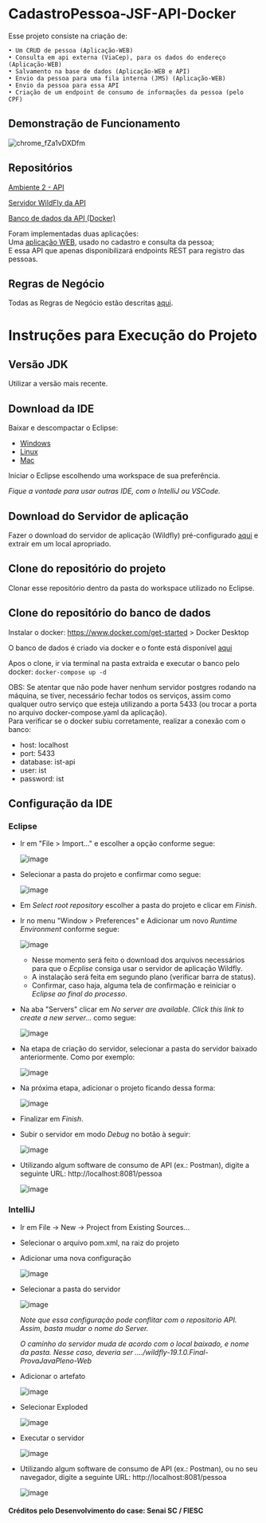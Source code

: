 # CadastroPessoa-JSF-API-Docker

Esse projeto consiste na criação de:

    • Um CRUD de pessoa (Aplicação-WEB)
    • Consulta em api externa (ViaCep), para os dados do endereço (Aplicação-WEB)
    • Salvamento na base de dados (Aplicação-WEB e API)
    • Envio da pessoa para uma fila interna (JMS) (Aplicação-WEB)
    • Envio da pessoa para essa API
    • Criação de um endpoint de consumo de informações da pessoa (pelo CPF)

## Demonstração de Funcionamento
![chrome_fZa1vDXDfm][demo-funcionamento]


## Repositórios

[ Ambiente 2 - API ][link-api] 

[ Servidor WildFly da API ][server-api] 

[ Banco de dados da API (Docker) ][banco-api] 

Foram implementadas duas aplicações:  
Uma [aplicação WEB][aplicacao-web], usado no cadastro e consulta da pessoa;  
E essa API que apenas disponibilizará endpoints REST para registro das pessoas. 


## Regras de Negócio
Todas as Regras de Negócio estão descritas [aqui][regras-de-negocio].
 


# Instruções para Execução do Projeto

## Versão JDK
Utilizar a versão mais recente.

## Download da IDE
Baixar e descompactar o Eclipse:

- [Windows][eclipse-windows]
- [Linux][eclipse-linux]
- [Mac][eclipse-mac]

Iniciar o Eclipse escolhendo uma workspace de sua preferência.

*Fique a vontade para usar outras IDE, com o IntelliJ ou VSCode.*

## Download do Servidor de aplicação 
Fazer o download do servidor de aplicação (Wildfly) pré-configurado [aqui][server-api] e extrair em um local apropriado.

## Clone do repositório do projeto

Clonar esse repositório dentro da pasta do workspace utilizado no Eclipse.

## Clone do repositório do banco de dados

Instalar o docker: https://www.docker.com/get-started > Docker Desktop

O banco de dados é criado via docker e o fonte está disponível [aqui][banco-api]

Apos o clone, ir via terminal na pasta extraida e executar o banco pelo docker: `docker-compose up -d`

OBS: Se atentar que não pode haver nenhum servidor postgres rodando na máquina, se tiver, necessário fechar todos os serviços, assim como
qualquer outro serviço que esteja utilizando a porta 5433 (ou trocar a porta no arquivo docker-compose.yaml da aplicação).  
Para verificar se o docker subiu corretamente, realizar a conexão com o banco:
- host: localhost
- port: 5433
- database: ist-api
- user: ist
- password: ist

## Configuração da IDE

### Eclipse
- Ir em "File > Import..." e escolher a opção conforme segue:

  ![image][inst-1]

- Selecionar a pasta do projeto e confirmar como segue:

  ![image][inst-2]

- Em *Select root repository* escolher a pasta do projeto e clicar em *Finish*.
- Ir no menu "Window > Preferences" e Adicionar um novo *Runtime Environment* conforme segue:

  ![image][inst-3]

  - Nesse momento será feito o download dos arquivos necessários para que o *Ecplise* consiga usar o servidor de aplicação Wildfly.
  - A instalação será feita em segundo plano (verificar barra de status).
  - Confirmar, caso haja, alguma tela de confirmação e reiniciar o *Eclipse ao final do processo*.

- Na aba "Servers" clicar em *No server are available. Click this link to create a new server...* como segue:

  ![image][inst-4]

- Na etapa de criação do servidor, selecionar a pasta do servidor baixado anteriormente. Como por exemplo:

  ![image][inst-5]

- Na próxima etapa, adicionar o projeto ficando dessa forma:

  ![image][inst-6]

- Finalizar em *Finish*.

- Subir o servidor em modo *Debug* no botão à seguir:

  ![image][inst-7]

- Utilizando algum software de consumo de API (ex.: Postman), digite a seguinte URL: http://localhost:8081/pessoa

  ![image][inst-8]


### IntelliJ

- Ir em File -> New -> Project from Existing Sources...

- Selecionar o arquivo pom.xml, na raiz do projeto

- Adicionar uma nova configuração

  ![image][inst-9]

- Selecionar a pasta do servidor

  ![image][inst-10]

  *Note que essa configuração pode conflitar com o repositorio API. Assim, basta mudar o nome do Server.*

  *O caminho do servidor muda de acordo com o local baixado, e nome da pasta. Nesse caso, deveria ser ..../wildfly-19.1.0.Final-ProvaJavaPleno-Web*

- Adicionar o artefato

  ![image][inst-11]

- Selecionar Exploded

  ![image][inst-12]

- Executar o servidor

  ![image][inst-13]

- Utilizando algum software de consumo de API (ex.: Postman), ou no seu navegador, digite a seguinte URL: http://localhost:8081/pessoa

  ![image][inst-8]



[demo-funcionamento]: https://github.com/caio01/CadastroPessoa-JSF-Web-Docker/assets/49879702/e220c0ae-9824-46d7-a929-2d48bd36af9a
[link-api]: https://github.com/caio01/CadastroPessoa-JSF-API-Docker/tree/main/CadastroPessoaAPI
[server-api]: https://github.com/caio01/CadastroPessoa-JSF-API-Docker/tree/main/wildfly-19.1-API
[banco-api]: https://github.com/caio01/CadastroPessoa-JSF-API-Docker/tree/main/banco-api
[aplicacao-web]: https://github.com/caio01/CadastroPessoa-JSF-Web-Docker
[regras-de-negocio]: https://github.com/caio01/CadastroPessoa-JSF-Web-Docker#regras-de-neg%C3%B3cio
[img-processo-integracao]: https://github.com/caio01/CadastroPessoa-JSF-Web-Docker/assets/49879702/9596f8ca-bfde-4bf0-98d6-2cb0c7cf3fd5
[img-post]: https://github.com/caio01/CadastroPessoa-JSF-Web-Docker/assets/49879702/736794da-1ab7-482d-8f29-c77962a968a5
[img-put]: https://github.com/caio01/CadastroPessoa-JSF-Web-Docker/assets/49879702/f3a9b4ee-af3e-4a02-b3ef-cf717f25c6f1
[img-get]: https://github.com/caio01/CadastroPessoa-JSF-Web-Docker/assets/49879702/27b12596-ff02-4d72-aa09-fb28e4d5663e
[img-delete]: https://github.com/caio01/CadastroPessoa-JSF-Web-Docker/assets/49879702/b6e757ac-0ee4-4092-8b6b-2f3346eff873
[img-esquema-banco]: https://github.com/caio01/CadastroPessoa-JSF-Web-Docker/assets/49879702/e4fab17e-1a59-45de-85ad-7a391622023b

[eclipse-windows]: https://www.eclipse.org/downloads/download.php?file=/technology/epp/downloads/release/2020-03/R/eclipse-jee-2020-03-R-incubation-win32-x86_64.zip
[eclipse-linux]: https://www.eclipse.org/downloads/download.php?file=/technology/epp/downloads/release/2020-03/R/eclipse-jee-2020-03-R-incubation-linux-gtk-x86_64.tar.gz
[eclipse-mac]: https://www.eclipse.org/downloads/download.php?file=/technology/epp/downloads/release/2020-03/R/eclipse-jee-2020-03-R-incubation-macosx-cocoa-x86_64.dmg

[inst-1]: https://github.com/caio01/CadastroPessoa-JSF-Web-Docker/assets/49879702/fb536041-faf4-4e90-98d3-3d6b4dcefa2c
[inst-2]: https://github.com/caio01/CadastroPessoa-JSF-Web-Docker/assets/49879702/8bb8fcef-db13-4a05-be9e-551a3fd650c9
[inst-3]: https://github.com/caio01/CadastroPessoa-JSF-Web-Docker/assets/49879702/4cdaf159-c8ba-4246-900e-dafa75dbd05d
[inst-4]: https://github.com/caio01/CadastroPessoa-JSF-Web-Docker/assets/49879702/ebda7813-116f-42f7-a68c-307eaa528e86
[inst-5]: https://github.com/caio01/CadastroPessoa-JSF-Web-Docker/assets/49879702/a2c2cfd7-1dee-453d-ae29-f4115c09b360
[inst-6]: https://github.com/caio01/CadastroPessoa-JSF-Web-Docker/assets/49879702/fc9a17e2-5150-4a3c-ad08-57230aab7c17
[inst-7]: https://github.com/caio01/CadastroPessoa-JSF-Web-Docker/assets/49879702/8477701b-7c9a-41aa-8b25-64fdcb4dc627
[inst-8]: https://github.com/caio01/CadastroPessoa-JSF-API-Docker/assets/49879702/ba78ae42-4eef-4b55-8d6d-0c5bc5d11459
[inst-9]: https://github.com/caio01/CadastroPessoa-JSF-Web-Docker/assets/49879702/aeca69dc-65c2-4e28-8c45-bd6189a9567e
[inst-10]: https://github.com/caio01/CadastroPessoa-JSF-Web-Docker/assets/49879702/b760067c-b621-49bd-b06f-61728fa92182
[inst-11]: https://github.com/caio01/CadastroPessoa-JSF-Web-Docker/assets/49879702/ae26c309-4c48-468b-ae3a-94bf4d649e6a
[inst-12]: https://github.com/caio01/CadastroPessoa-JSF-Web-Docker/assets/49879702/de59049b-debd-4de4-8115-a7ddbda2ad51
[inst-13]: https://github.com/caio01/CadastroPessoa-JSF-Web-Docker/assets/49879702/1d2354f9-5486-4aa0-8a5a-bdf402d59dd8











#### Créditos pelo Desenvolvimento do case: Senai SC / FIESC
